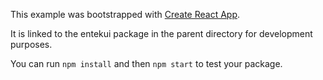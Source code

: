 This example was bootstrapped with [Create React App](https://github.com/facebook/create-react-app).

It is linked to the entekui package in the parent directory for development purposes.

You can run `npm install` and then `npm start` to test your package.
